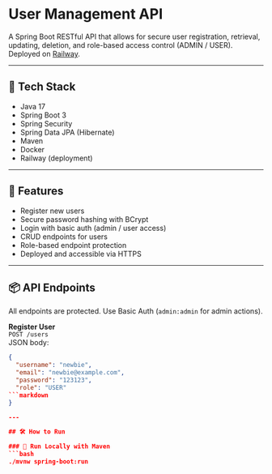# User Management API

A Spring Boot RESTful API that allows for secure user registration, retrieval, updating, deletion, and role-based access control (ADMIN / USER).  
Deployed on [Railway](https://user-management-api-production-7709.up.railway.app).

---

## 🧰 Tech Stack

- Java 17
- Spring Boot 3
- Spring Security
- Spring Data JPA (Hibernate)
- Maven
- Docker
- Railway (deployment)

---

## 🚀 Features

- Register new users
- Secure password hashing with BCrypt
- Login with basic auth (admin / user access)
- CRUD endpoints for users
- Role-based endpoint protection
- Deployed and accessible via HTTPS

---

## 📦 API Endpoints

All endpoints are protected. Use Basic Auth (`admin:admin` for admin actions).

**Register User**  
`POST /users`  
JSON body:
```json
{
  "username": "newbie",
  "email": "newbie@example.com",
  "password": "123123",
  "role": "USER"
```markdown
}

---

## 🛠️ How to Run

### 🧪 Run Locally with Maven
```bash
./mvnw spring-boot:run
